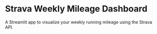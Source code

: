 # Strava Weekly Mileage Dashboard

A Streamlit app to visualize your weekly running mileage using the Strava API.
